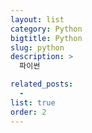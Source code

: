 ```yaml
---
layout: list
category: Python
bigtitle: Python
slug: python
description: >
  파이썬

related_posts:
  -
list: true
order: 2
---
```

